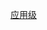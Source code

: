 [应用级](https://github.com/HUSTZGH/Course-Design-of-Big-Data-Introduction/blob/master/%E5%BA%94%E7%94%A8%E7%BA%A7.md)
